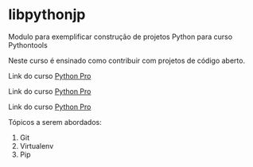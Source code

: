 # libpythonjp
Modulo para exemplificar construção de projetos Python para curso Pythontools

Neste curso é ensinado como contribuir com projetos de código aberto.

Link do curso [Python Pro](https://www.python.pro.br/)

Link do curso [Python Pro](https://www.python.pro.br/)

Link do curso [Python Pro](https://www.python.pro.br/)

Tópicos a serem abordados:
1. Git
2. Virtualenv
3. Pip